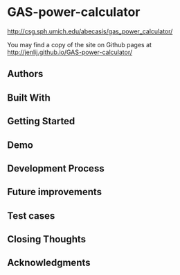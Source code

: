# GAS-power-calculator

http://csg.sph.umich.edu/abecasis/gas_power_calculator/

You may find a copy of the site on Github pages at http://jenlij.github.io/GAS-power-calculator/

## Authors

## Built With

## Getting Started

## Demo

## Development Process

## Future improvements

## Test cases

## Closing Thoughts

## Acknowledgments

